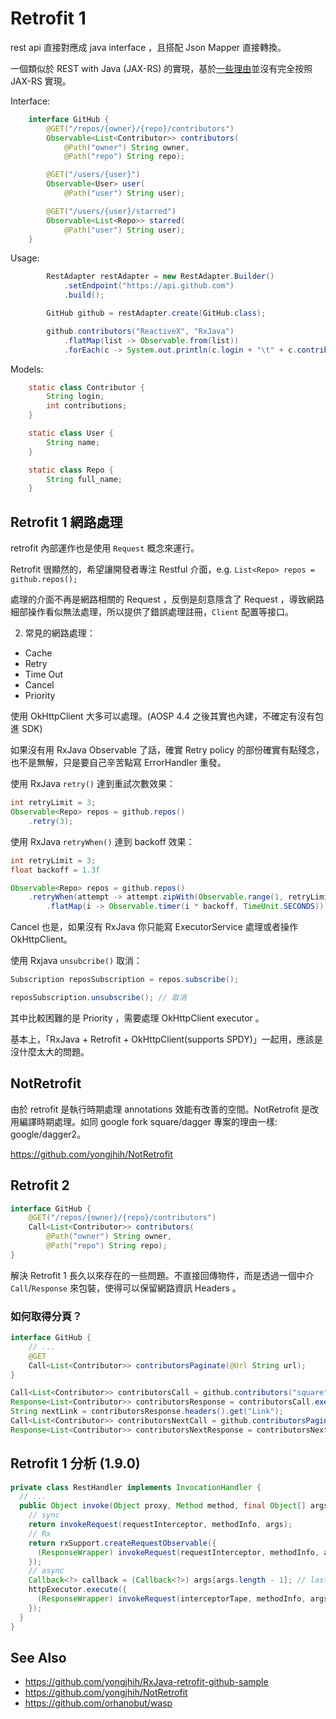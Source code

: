 # Retrofit 1

rest api 直接對應成 java interface ，且搭配 Json Mapper 直接轉換。

一個類似於 REST with Java (JAX-RS) 的實現，基於[一些理由](https://github.com/square/retrofit/issues/573)並沒有完全按照 JAX-RS 實現。

Interface:

```java
    interface GitHub {
        @GET("/repos/{owner}/{repo}/contributors")
        Observable<List<Contributor>> contributors(
            @Path("owner") String owner,
            @Path("repo") String repo);

        @GET("/users/{user}")
        Observable<User> user(
            @Path("user") String user);

        @GET("/users/{user}/starred")
        Observable<List<Repo>> starred(
            @Path("user") String user);
    }
```

Usage:

```java
        RestAdapter restAdapter = new RestAdapter.Builder()
            .setEndpoint("https://api.github.com")
            .build();

        GitHub github = restAdapter.create(GitHub.class);

        github.contributors("ReactiveX", "RxJava")
            .flatMap(list -> Observable.from(list))
            .forEach(c -> System.out.println(c.login + "\t" + c.contributions));
```

Models:

```java
    static class Contributor {
        String login;
        int contributions;
    }

    static class User {
        String name;
    }

    static class Repo {
        String full_name;
    }
```

## Retrofit 1 網路處理

retrofit 內部運作也是使用 `Request` 概念來運行。

Retrofit 很顯然的，希望讓開發者專注 Restful 介面，e.g. `List<Repo> repos = github.repos();`

處理的介面不再是網路相關的 Request ，反倒是刻意隱含了 Request ，導致網路細部操作看似無法處理，所以提供了錯誤處理註冊，`Client` 配置等接口。

2. 常見的網路處理：

* Cache
* Retry
* Time Out
* Cancel
* Priority

使用 OkHttpClient 大多可以處理。(AOSP 4.4 之後其實也內建，不確定有沒有包進 SDK)

如果沒有用 RxJava Observable 了話，確實 Retry policy 的部份確實有點殘念，也不是無解，只是要自己辛苦點寫 ErrorHandler 重發。

使用 RxJava `retry()` 達到重試次數效果：

```java
int retryLimit = 3;
Observable<Repo> repos = github.repos()
    .retry(3);
```

使用 RxJava `retryWhen()` 達到 backoff 效果：

```java
int retryLimit = 3;
float backoff = 1.3f

Observable<Repo> repos = github.repos()
    .retryWhen(attempt -> attempt.zipWith(Observable.range(1, retryLimit), (n, i) -> i)
        .flatMap(i -> Observable.timer(i * backoff, TimeUnit.SECONDS));
```

Cancel 也是，如果沒有 RxJava 你只能寫 ExecutorService 處理或者操作 OkHttpClient。

使用 Rxjava `unsubcribe()` 取消：

```java
Subscription reposSubscription = repos.subscribe();

reposSubscription.unsubscribe(); // 取消
```

其中比較困難的是 Priority ，需要處理 OkHttpClient executor 。

基本上，「RxJava + Retrofit + OkHttpClient(supports SPDY)」一起用，應該是沒什麼太大的問題。

## NotRetrofit

由於 retrofit 是執行時期處理 annotations 效能有改善的空間。NotRetrofit 是改用編譯時期處理。如同 google fork square/dagger 專案的理由一樣: google/dagger2。

https://github.com/yongjhih/NotRetrofit

## Retrofit 2

```java
interface GitHub {
    @GET("/repos/{owner}/{repo}/contributors")
    Call<List<Contributor>> contributors(
        @Path("owner") String owner,
        @Path("repo") String repo);
}
```

解決 Retrofit 1 長久以來存在的一些問題。不直接回傳物件，而是透過一個中介 `Call`/`Response` 來包裝，使得可以保留網路資訊 Headers 。

### 如何取得分頁？

```java
interface GitHub {
    // ...
    @GET
    Call<List<Contributor>> contributorsPaginate(@Url String url);
}
```

```java
Call<List<Contributor>> contributorsCall = github.contributors("square", "retrofit");
Response<List<Contributor>> contributorsResponse = contributorsCall.execute();
String nextLink = contributorsResponse.headers().get("Link");
Call<List<Contributor>> contributorsNextCall = github.contributorsPaginate(nextLink);
Response<List<Contributor>> contributorsNextResponse = contributorsNextCall.execute();
```

## Retrofit 1 分析 (1.9.0)

```java
private class RestHandler implements InvocationHandler {
  // ...
  public Object invoke(Object proxy, Method method, final Object[] args) {
    // sync
    return invokeRequest(requestInterceptor, methodInfo, args);
    // Rx
    return rxSupport.createRequestObservable({
      (ResponseWrapper) invokeRequest(requestInterceptor, methodInfo, args);
    });
    // async
    Callback<?> callback = (Callback<?>) args[args.length - 1]; // last argument
    httpExecutor.execute({
      (ResponseWrapper) invokeRequest(interceptorTape, methodInfo, args);
    });
  }
}
```

## See Also

* https://github.com/yongjhih/RxJava-retrofit-github-sample
* https://github.com/yongjhih/NotRetrofit
* https://github.com/orhanobut/wasp
